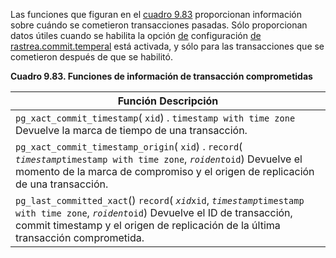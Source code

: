 Las funciones que figuran en el [cuadro 9.83](https://www.postgresql.org/docs/current/functions-info.html#FUNCTIONS-COMMIT-TIMESTAMP) proporcionan información sobre cuándo se cometieron transacciones  pasadas. Sólo proporcionan datos útiles cuando se habilita la opción [de](https://www.postgresql.org/docs/current/runtime-config-replication.html#GUC-TRACK-COMMIT-TIMESTAMP) configuración [de rastrea.commit.temperal](https://www.postgresql.org/docs/current/runtime-config-replication.html#GUC-TRACK-COMMIT-TIMESTAMP) está activada, y sólo para las transacciones que se cometieron después de que se habilitó.

**Cuadro 9.83. Funciones de información de transacción comprometidas**

| Función                Descripción                           |
| ------------------------------------------------------------ |
| `pg_xact_commit_timestamp`(  `xid`) . `timestamp with time zone`                Devuelve la marca de tiempo de una transacción. |
| `pg_xact_commit_timestamp_origin`(  `xid`) .  `record`(  *`timestamp`*`timestamp with time zone`,  *`roident`*`oid`)                Devuelve el momento de la marca de compromiso y el origen de replicación de una transacción. |
| `pg_last_committed_xact`()  `record`(  *`xid`*`xid`,  *`timestamp`*`timestamp with time zone`,   *`roident`*`oid`)                Devuelve el ID de transacción, commit timestamp y el origen de replicación de la última transacción comprometida. |